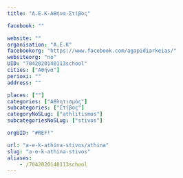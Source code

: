 ```yaml
---
title: "Α.Ε.Κ-Αθήνα-Στίβος"

facebook: ""

website: ""
organisation: "Α.Ε.Κ"
facebookorg: "https://www.facebook.com/agapidiarkeias/"
websiteorg: "no"
UID: "7042020140113school"
cities: ["Αθήνα"]
perioxi: ""
address: ""

places: [""]
categories: ["Αθλητισμός"]
subcategories: ["Στίβος"]
categoryNoSLug: ["athlitismos"]
subcategoriesNoSLug: ["stivos"]

orgUID: "#REF!"

url: "a-e-k-athina-stivos/athina"
slug: "a-e-k-athina-stivos"
aliases:
    - /7042020140113school
---
```





